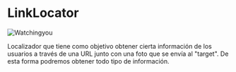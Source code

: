 # LinkLocator

![Watchingyou](https://user-images.githubusercontent.com/92258683/181933953-37ebf3f5-a8b4-4f50-9bc3-e78189376da7.jpg)


Localizador que tiene como objetivo obtener cierta información de los usuarios a través de una URL junto con una foto que se envía al "target". De esta forma podremos obtener todo tipo de información.
